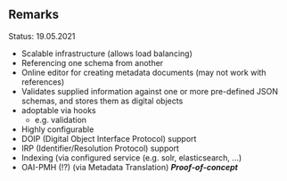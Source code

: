 ## Remarks

Status: 19.05.2021

- Scalable infrastructure (allows load balancing)
- Referencing one schema from another
- Online editor for creating metadata documents (may not work with
references)
- Validates supplied information against one or more pre-defined JSON schemas, and stores them as digital objects
- adoptable via hooks
  - e.g. validation 
- Highly configurable
- DOIP (Digital Object Interface Protocol) support
- IRP (Identifier/Resolution Protocol) support
- Indexing (via configured service (e.g. solr, elasticsearch, ...)
- OAI-PMH (!?) (via Metadata Translation) ***Proof-of-concept***
